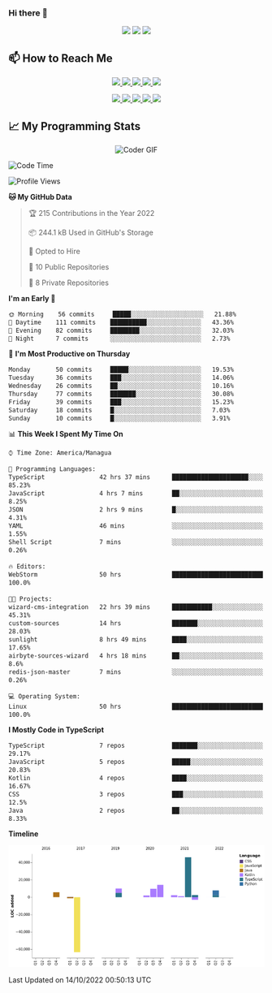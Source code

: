 ### Hi there 👋

<!--
**DevKenny/DevKenny** is a ✨ _special_ ✨ repository because its `README.md` (this file) appears on your GitHub profile.

Here are some ideas to get you started:

- 🔭 I’m currently working on ...
- 🌱 I’m currently learning ...
- 👯 I’m looking to collaborate on ...
- 🤔 I’m looking for help with ...
- 💬 Ask me about ...
- 📫 How to reach me: ...
- 😄 Pronouns: ...
- ⚡ Fun fact: ...
-->

<p align = "center">
  <img src="https://github-readme-stats.vercel.app/api?username=DevKenny&count_private=true&show_icons=true&theme=graywhite&line_height=30&hide_border=true">
  <img src="https://github-readme-stats.vercel.app/api/top-langs/?username=DevKenny&hide=html,css&theme=graywhite&hide_border=true">
  <img src="https://github-profile-summary-cards.vercel.app/api/cards/profile-details?username=DevKenny&theme=vue">
</p>

## 📫 How to Reach Me

<p align="center">
 <a href="https://devkenny.github.io">
  <img src="https://img.shields.io/badge/DevKenny-%23206A5D.svg?&style=for-the-badge&logo=jquery&logoColor=white" />
 </a>

 <a href="https://www.linkedin.com/in/hreal92">
  <img src="https://img.shields.io/badge/connect-%230077B5.svg?&style=for-the-badge&logo=linkedin&logoColor=white" />
 </a>

 <a href="https://join.skype.com/invite/IQ6gVADlpBSM">
  <img src="https://img.shields.io/badge/chat-%2300AFF0.svg?&style=for-the-badge&logo=skype&logoColor=white" />
 </a>

 <a href="mailto:realherrold@gmail.com">
  <img src="https://img.shields.io/badge/email-%23C14438.svg?&style=for-the-badge&logo=Gmail&logoColor=white" />
 </a>

 <a href="https://wa.me/50589517503">
  <img src="https://img.shields.io/badge/Whatsapp-%2300BFA5.svg?&style=for-the-badge&logo=Whatsapp&logoColor=white" />
 </a>
</p>

<p align="center">
  <a href="#">
    <img src="https://badges.pufler.dev/visits/DevKenny/DevKenny?style=flat-square&color=green&logo=github">
  </a>
  <a href="#">
    <img src="https://badges.pufler.dev/years/DevKenny?style=flat-square&color=green&logo=github">
  </a>
  <a href="#">
    <img src="https://badges.pufler.dev/repos/DevKenny?style=flat-square&color=green&logo=github">
  </a>
  <a href="#">
    <img src="https://badges.pufler.dev/gists/DevKenny?style=flat-square&color=green&logo=github">
  </a>
  <a href="#">
    <img src="https://badges.pufler.dev/commits/monthly/DevKenny?style=flat-square&color=green&logo=github">
  </a>
</p>

## 📈 My Programming Stats

<p align="center">
 <img src="https://www.mygo.ge/uploads/blog/1584023795.jpg" alt="Coder GIF" style="max-width:500px">
</p>

<!--START_SECTION:waka-->
![Code Time](http://img.shields.io/badge/Code%20Time-4%2C405%20hrs%2023%20mins-blue)

![Profile Views](http://img.shields.io/badge/Profile%20Views-0-blue)

**🐱 My GitHub Data** 

> 🏆 215 Contributions in the Year 2022
 > 
> 📦 244.1 kB Used in GitHub's Storage 
 > 
> 💼 Opted to Hire
 > 
> 📜 10 Public Repositories 
 > 
> 🔑 8 Private Repositories  
 > 
**I'm an Early 🐤** 

```text
🌞 Morning    56 commits     █████░░░░░░░░░░░░░░░░░░░░   21.88% 
🌆 Daytime    111 commits    ██████████░░░░░░░░░░░░░░░   43.36% 
🌃 Evening    82 commits     ████████░░░░░░░░░░░░░░░░░   32.03% 
🌙 Night      7 commits      ░░░░░░░░░░░░░░░░░░░░░░░░░   2.73%

```
📅 **I'm Most Productive on Thursday** 

```text
Monday       50 commits     █████░░░░░░░░░░░░░░░░░░░░   19.53% 
Tuesday      36 commits     ███░░░░░░░░░░░░░░░░░░░░░░   14.06% 
Wednesday    26 commits     ██░░░░░░░░░░░░░░░░░░░░░░░   10.16% 
Thursday     77 commits     ███████░░░░░░░░░░░░░░░░░░   30.08% 
Friday       39 commits     ███░░░░░░░░░░░░░░░░░░░░░░   15.23% 
Saturday     18 commits     █░░░░░░░░░░░░░░░░░░░░░░░░   7.03% 
Sunday       10 commits     █░░░░░░░░░░░░░░░░░░░░░░░░   3.91%

```


📊 **This Week I Spent My Time On** 

```text
⌚︎ Time Zone: America/Managua

💬 Programming Languages: 
TypeScript               42 hrs 37 mins      █████████████████████░░░░   85.23% 
JavaScript               4 hrs 7 mins        ██░░░░░░░░░░░░░░░░░░░░░░░   8.25% 
JSON                     2 hrs 9 mins        █░░░░░░░░░░░░░░░░░░░░░░░░   4.31% 
YAML                     46 mins             ░░░░░░░░░░░░░░░░░░░░░░░░░   1.55% 
Shell Script             7 mins              ░░░░░░░░░░░░░░░░░░░░░░░░░   0.26%

🔥 Editors: 
WebStorm                 50 hrs              █████████████████████████   100.0%

🐱‍💻 Projects: 
wizard-cms-integration   22 hrs 39 mins      ███████████░░░░░░░░░░░░░░   45.31% 
custom-sources           14 hrs              ███████░░░░░░░░░░░░░░░░░░   28.03% 
sunlight                 8 hrs 49 mins       ████░░░░░░░░░░░░░░░░░░░░░   17.65% 
airbyte-sources-wizard   4 hrs 18 mins       ██░░░░░░░░░░░░░░░░░░░░░░░   8.6% 
redis-json-master        7 mins              ░░░░░░░░░░░░░░░░░░░░░░░░░   0.26%

💻 Operating System: 
Linux                    50 hrs              █████████████████████████   100.0%

```

**I Mostly Code in TypeScript** 

```text
TypeScript               7 repos             ███████░░░░░░░░░░░░░░░░░░   29.17% 
JavaScript               5 repos             █████░░░░░░░░░░░░░░░░░░░░   20.83% 
Kotlin                   4 repos             ████░░░░░░░░░░░░░░░░░░░░░   16.67% 
CSS                      3 repos             ███░░░░░░░░░░░░░░░░░░░░░░   12.5% 
Java                     2 repos             ██░░░░░░░░░░░░░░░░░░░░░░░   8.33%

```


**Timeline**

![Chart not found](https://raw.githubusercontent.com/DevKenny/DevKenny/main/charts/bar_graph.png) 


 Last Updated on 14/10/2022 00:50:13 UTC
<!--END_SECTION:waka-->

